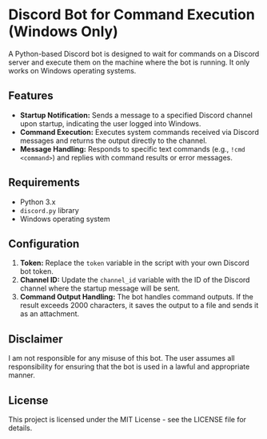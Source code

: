 # Discord Bot for Command Execution (Windows Only)

A Python-based Discord bot is designed to wait for commands on a Discord server and execute them on the machine where the bot is running. It only works on Windows operating systems.

## Features

- **Startup Notification:** Sends a message to a specified Discord channel upon startup, indicating the user logged into Windows.
- **Command Execution:** Executes system commands received via Discord messages and returns the output directly to the channel.
- **Message Handling:** Responds to specific text commands (e.g., `!cmd <command>`) and replies with command results or error messages.

## Requirements

- Python 3.x
- `discord.py` library
- Windows operating system

## Configuration

1. **Token:** Replace the `token` variable in the script with your own Discord bot token.
2. **Channel ID:** Update the `channel_id` variable with the ID of the Discord channel where the startup message will be sent.
3. **Command Output Handling:** The bot handles command outputs. If the result exceeds 2000 characters, it saves the output to a file and sends it as an attachment.

## Disclaimer
I am not responsible for any misuse of this bot. The user assumes all responsibility for ensuring that the bot is used in a lawful and appropriate manner.

## License
This project is licensed under the MIT License - see the LICENSE file for details.
